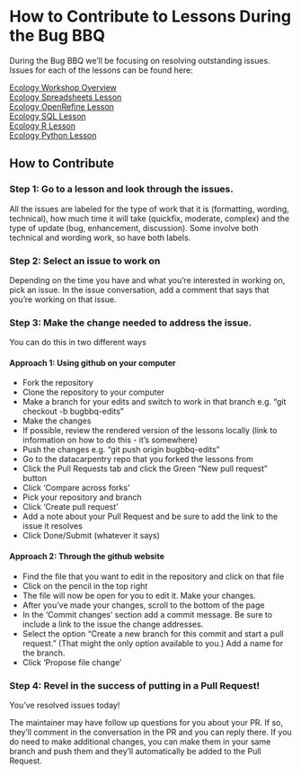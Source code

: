 # How to Contribute to Lessons During the Bug BBQ

During the Bug BBQ we’ll be focusing on resolving outstanding issues. Issues for each of the lessons can be found here:

[Ecology Workshop Overview](https://github.com/datacarpentry/ecology-workshop)  
[Ecology Spreadsheets Lesson](https://github.com/datacarpentry/spreadsheet-ecology-lesson/issues/)  
[Ecology OpenRefine Lesson](https://github.com/datacarpentry/OpenRefine-ecology-lesson/issues/)  
[Ecology SQL Lesson](https://github.com/datacarpentry/sql-ecology-lesson/issues/)  
[Ecology R Lesson](https://github.com/datacarpentry/R-ecology-lesson/milestone/1)  
[Ecology Python Lesson](https://github.com/datacarpentry/python-ecology-lesson/issues/)  

## How to Contribute

### Step 1: Go to a lesson and look through the issues. 

All the issues are labeled for the type of work that it is (formatting, wording, technical), how much time it will take (quickfix, moderate, complex) and the type of update (bug, enhancement, discussion). Some involve both technical and wording work, so have both labels.  

### Step 2: Select an issue to work on

Depending on the time you have and what you’re interested in working on, pick an issue. In the issue conversation, add a comment that says that you’re working on that issue.

### Step 3: Make the change needed to address the issue. 

You can do this in two different ways

#### Approach 1: Using github on your computer

- Fork the repository
- Clone the repository to your computer
- Make a branch for your edits and switch to work in that branch e.g. “git checkout -b bugbbq-edits”
- Make the changes
- If possible, review the rendered version of the lessons locally (link to information on how to do this - it’s somewhere)
- Push the changes e.g. “git push origin bugbbq-edits”
- Go to the datacarpentry repo that you forked the lessons from
- Click the Pull Requests tab and click the Green “New pull request” button 
- Click ‘Compare across forks’
- Pick your repository and branch
- Click ‘Create pull request’
- Add a note about your Pull Request and be sure to add the link to the issue it resolves
- Click Done/Submit (whatever it says)

#### Approach 2: Through the github website

- Find the file that you want to edit in the repository and click on that file
- Click on the pencil in the top right
- The file will now be open for you to edit it. Make your changes.
- After you’ve made your changes, scroll to the bottom of the page
- In the ‘Commit changes’ section add a commit message. Be sure to include a link to the issue the change addresses.	
- Select the option “Create a new branch for this commit and start a pull request.” (That might the only option available to you.) Add a name for the branch.
- Click ‘Propose file change’

### Step 4: Revel in the success of putting in a Pull Request! 

You’ve resolved issues today!

The maintainer may have follow up questions for you about your PR. If so, they’ll comment in the conversation in the PR and you can reply there. If you do need to make additional changes, you can make them in your same branch and push them and they’ll automatically be added to the Pull Request.
